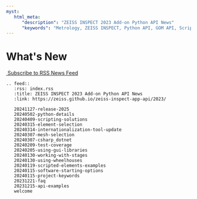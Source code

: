 ```yaml
---
myst:
   html_meta:
      "description": "ZEISS INSPECT 2023 Add-on Python API News"
      "keywords": "Metrology, ZEISS INSPECT, Python API, GOM API, Scripting, Add-ons, How-tos, Examples, Specification, Documentation, News, Newsfeed, RSS"
--- 
```


# What's New

<a href="../index.rss">&#x200B;<i class="fa fa-rss-square"></i> Subscribe to RSS News Feed</a>

```{eval-rst}
.. feed::
   :rss: index.rss
   :title: ZEISS INSPECT 2023 Add-on Python API News
   :link: https://zeiss.github.io/zeiss-inspect-app-api/2023/

   20241127-release-2025
   20240502-python-details
   20240409-scripting-solutions
   20240315-element-selection
   20240314-internationalization-tool-update
   20240307-mesh-selection
   20240307-csharp_dotnet
   20240209-test-coverage
   20240205-using-gui-libraries
   20240130-working-with-stages
   20240130-using-wheelhouses
   20240119-scripted-elements-examples
   20240115-software-starting-options
   20240115-project-keywords
   20231221-faq
   20231215-api-examples
   welcome
```
